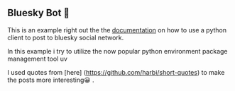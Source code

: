  Bluesky Bot :butterfly:
 ------------

This is an example right out the the [documentation](https://docs.bsky.app/docs/get-started) on how to use a python client to post to bluesky social network.

In this example i try to utilize the now popular python environment package management tool uv


I used quotes from [here] (https://github.com/harbi/short-quotes) to make the posts more interesting:grinning: .

